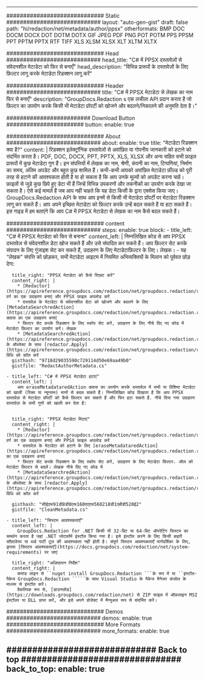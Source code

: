 
---
############################# Static ############################
layout: "auto-gen-gist" 
draft: false
path: "hi/redaction/net/metadata/author/ppsx"
otherformats: BMP DOC DOCM DOCX DOT DOTM DOTX GIF JPEG PDF PNG POT POTM PPS PPSM PPT PPTM PPTX RTF TIFF XLS XLSM XLSX XLT XLTM XLTX  

############################# Head ############################
head_title: "C# में PPSX दस्तावेज़ों से संवेदनशील मेटाडेटा को फिर से बनाएँ"
head_description: "विभिन्न प्रारूपों के दस्तावेज़ों के लिए फ़िल्टर लागू करके मेटाडेटा रिडक्शन लागू करें"

############################# Header ############################
title: "C# में PPSX मेटाडेटा से लेखक का नाम फिर से बनाएँ"
description: "GroupDocs.Redaction s एक लचीला API प्रदान करता है जो फ़िल्टर का उपयोग करके किसी भी मेटाडेटा प्रॉपर्टी को खोजने और बदलने/निकालने की अनुमति देता है।"

######################### Download Button #######################
button:
    enable: true

############################# About ############################
about:
    enable: true
    title: "मेटाडेटा रिडक्शन क्या है?"
    content: |
        रिडक्शन इलेक्ट्रॉनिक दस्तावेज़ों से अवांछित या गोपनीय जानकारी को हटाने को संदर्भित करता है। PDF, DOC, DOCX, PPT, PPTX, XLS, XLSX और अन्य सहित सभी फ़ाइल प्रारूपों में कुछ मेटाडेटा गुण हैं। इन संपत्तियों में लेखक का नाम, श्रेणी, कंपनी का नाम, टिप्पणियां, निर्माण का समय, अंतिम अपडेट और बहुत कुछ शामिल हैं। कभी-कभी आपको अवांछित मेटाडेटा फ़ील्ड को पूरी तरह से हटाने की आवश्यकता होती है या हो सकता है कि आप उनके मूल्यों को अपडेट करना चाहें। फ़ाइलों से जुड़े कुछ छिपे हुए डेटा भी हैं जिन्हें विभिन्न उपकरणों और तकनीकों का उपयोग करके देखा जा सकता है। ऐसे कई मामले हैं जब आप नहीं चाहते कि यह डेटा किसी के द्वारा एक्सेस किया जाए। GroupDocs.Redaction API के साथ आप इनमें से किसी भी मेटाडेटा प्रॉपर्टी पर मेटाडेटा रिडक्शन लागू कर सकते हैं। आप अपने इच्छित मेटाडेटा को फ़िल्टर करके उन्हें बदल सकते हैं या हटा सकते हैं। इस गाइड में हम बताएंगे कि आप C# में PPSX मेटाडेटा से लेखक का नाम कैसे बदल सकते हैं।

############################# content ############################
steps:
    enable: true
    block:
    - title_left: "C# में PPSX मेटाडेटा को फिर से बनाना"
      content_left: |
        निम्नलिखित कोड से आप PPSX दस्तावेज़ से संवेदनशील डेटा खोज सकते हैं और उसे संपादित कर सकते हैं। आप फ़िल्टर सेट करके संपादन के लिए गुंजाइश सेट कर सकते हैं, उदाहरण के लिए मेटाडेटाफ़िल्टर के लिए। लेखक। - यह “लेखक” संपत्ति को छोड़कर, सभी मेटाडेटा आइटम में नियमित अभिव्यक्तियों के मिलान को पूर्ववत छोड़ देगा:
        

      title_right: "PPSX मेटाडेटा को कैसे रिएक्ट करें"
      content_right: |
        * [Redactor](https://apireference.groupdocs.com/redaction/net/groupdocs.redaction/redactor) वर्ग का एक उदाहरण बनाएं और PPSX फ़ाइल अपलोड करें
        * दस्तावेज़ के मेटाडेटा से संवेदनशील डेटा को खोजने और बदलने के लिए [MetadataSearchredAction](https://apireference.groupdocs.com/redaction/net/groupdocs.redaction.redactions/metadatasearchredaction) क्लास का एक उदाहरण बनाएं
        * फ़िल्टर सेट करके रिडक्शन के लिए स्कोप सेट करें, उदाहरण के लिए नीचे दिए गए कोड में मेटाडेटा फ़िल्टर का उपयोग करें। लेखक
        * [MetadataSearchredAction](https://apireference.groupdocs.com/redaction/net/groupdocs.redaction.redactions/metadatasearchredaction) के ऑब्जेक्ट के साथ [redactor.Apply](https://apireference.groupdocs.com/redaction/net/groupdocs.redaction/redactor/methods/apply/index) विधि को कॉल करें        
      gisthash: "9718d29035590c729114d50e69aa49b0"
      gistfile: "RedactAuthorMetadata.cs"

    - title_left: "C# में PPSX मेटाडेटा हटाएं"
      content_left: |
        आप eraseMetadataredAction क्लास का उपयोग करके दस्तावेज़ में सभी या विशिष्ट मेटाडेटा को खाली (रिक्त या न्यूनतम) मानों से बदल सकते हैं। निम्नलिखित कोड दिखाता है कि आप PPSX दस्तावेज़ से मेटाडेटा प्रॉपर्टी को कैसे फ़िल्टर कर सकते हैं और फिर हटा सकते हैं. नीचे दिया गया उदाहरण दस्तावेज़ के सभी गुणों को खाली कर देता है:
        
        
      title_right: "PPSX मेटाडेटा मिटाएं"
      content_right: |
        * [Redactor](https://apireference.groupdocs.com/redaction/net/groupdocs.redaction/redactor) वर्ग का एक उदाहरण बनाएं और PPSX फ़ाइल अपलोड करें
        * दस्तावेज़ के मेटाडेटा को हटाने के लिए [eraseMetadataredAction](https://apireference.groupdocs.com/redaction/net/groupdocs.redaction.redactions/erasemetadataredaction) का एक उदाहरण बनाएं
        * फ़िल्टर सेट करके रिडक्शन के लिए स्कोप सेट करें, उदाहरण के लिए मेटाडेटा फ़िल्टर. ऑल को मेटाडेटा फ़िल्टर से बदलें। लेखक नीचे दिए गए कोड में 
        * [MetadataSearchredAction](https://apireference.groupdocs.com/redaction/net/groupdocs.redaction.redactions/metadatasearchredaction) के ऑब्जेक्ट के साथ [redactor.Apply](https://apireference.groupdocs.com/redaction/net/groupdocs.redaction/redactor/methods/apply/index) विधि को कॉल करें
        
      gisthash: "सीईएफ91डी8डी8एफ160एएएफ560218डी1एबीडी520ई2"
      gistfile: "CleanMetadata.cs"

    - title_left: "सिस्टम आवश्यकताएँ"
      content_left: |
        GroupDocs.Redaction for .NET किसी भी 32-बिट या 64-बिट ऑपरेटिंग सिस्टम का समर्थन करता है जहां .NET प्लेटफ़ॉर्म इंस्टॉल किया गया है। इसे इंस्टॉल करने के लिए किसी बाहरी सॉफ़्टवेयर या थर्ड पार्टी टूल की आवश्यकता नहीं होती है। संपूर्ण सिस्टम आवश्यकताएँ मार्गदर्शिका के लिए, कृपया [सिस्टम आवश्यकताएँ](https://docs.groupdocs.com/redaction/net/system-requirements) पर जाएं
        
      title_right: "अधिष्ठापन निर्देश"
      content_right: |
        कमांड लाइन से ``nuget install GroupDocs.Redaction ```के रूप में या ``इंस्टॉल-पैकेज GroupDocs.Redaction `````के साथ Visual Studio के पैकेज मैनेजर कंसोल के माध्यम से इंस्टॉल करें। 
        वैकल्पिक रूप से, [डाउनलोड](https://downloads.groupdocs.com/redaction/net) से ZIP फ़ाइल में ऑफ़लाइन MSI इंस्टॉलर या DLL प्राप्त करें, और इसे अपने प्रोजेक्ट में मैन्युअल रूप से संदर्भित करें।

############################# Demos ############################
demos:
    enable: true
############################# More Formats ############################
more_formats:
    enable: true

############################# Back to top ###############################
back_to_top:
    enable: true
---